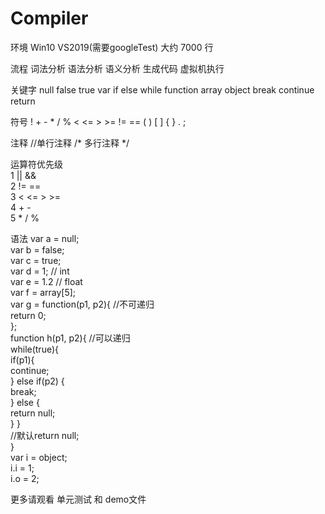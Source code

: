# Compiler
 
环境 Win10 VS2019(需要googleTest) 
大约 7000 行

流程
词法分析 语法分析 语义分析 生成代码 虚拟机执行

关键字 
null  false  true  var  if  else  while  function  array  object  break  continue  return

符号
!   +   -   *   /   %   <   <=   >   >=   !=   ==   ( )   [ ]   { }   .   ;  

注释
//单行注释
/*
    多行注释
*/

运算符优先级 <br>
1 || && <br>
2 != == <br>
3 < <= > >= <br>
4 + - <br>
5 * / % <br>

语法
var a = null;  <br>
var b = false; <br>
var c = true;  <br>
var d = 1;  // int   <br>
var e = 1.2 // float <br>
var f = array[5];    <br>
var g = function(p1, p2){    //不可递归  <br>
    return 0;                            <br>
};                                       <br>
function h(p1, p2){          //可以递归  <br>
    while(true){                         <br>
        if(p1){                          <br>
            continue;                    <br>
        } else if(p2) {                  <br>
            break;                       <br>
        } else {                         <br>
            return null;                 <br>
        }
    }                                    <br>
    //默认return null;                   <br>
}                                        <br>
var i = object;                          <br>
i.i = 1;                                 <br>
i.o = 2;                                 <br>

更多请观看 单元测试 和 demo文件
